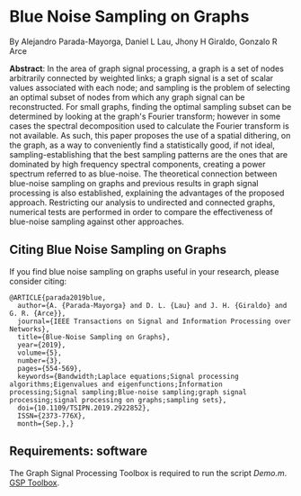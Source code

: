 # Blue Noise Sampling on Graphs
By Alejandro Parada-Mayorga, Daniel L Lau, Jhony H Giraldo, Gonzalo R Arce

**Abstract**: In the area of graph signal processing, a graph is a set of nodes arbitrarily connected by weighted links; a graph signal is a set of scalar values associated with each node; and sampling is the problem of selecting an optimal subset of nodes from which any graph signal can be reconstructed. For small graphs, finding the optimal sampling subset can be determined by looking at the graph's Fourier transform; however in some cases the spectral decomposition used to calculate the Fourier transform is not available. As such, this paper proposes the use of a spatial dithering, on the graph, as a way to conveniently find a statistically good, if not ideal, sampling-establishing that the best sampling patterns are the ones that are dominated by high frequency spectral components, creating a power spectrum referred to as blue-noise. The theoretical connection between blue-noise sampling on graphs and previous results in graph signal processing is also established, explaining the advantages of the proposed approach. Restricting our analysis to undirected and connected graphs, numerical tests are performed in order to compare the effectiveness of blue-noise sampling against other approaches.

## Citing Blue Noise Sampling on Graphs

If you find blue noise sampling on graphs useful in your research, please consider citing:

```
@ARTICLE{parada2019blue,
  author={A. {Parada-Mayorga} and D. L. {Lau} and J. H. {Giraldo} and G. R. {Arce}}, 
  journal={IEEE Transactions on Signal and Information Processing over Networks}, 
  title={Blue-Noise Sampling on Graphs}, 
  year={2019}, 
  volume={5}, 
  number={3}, 
  pages={554-569}, 
  keywords={Bandwidth;Laplace equations;Signal processing algorithms;Eigenvalues and eigenfunctions;Information processing;Signal sampling;Blue-noise sampling;graph signal processing;signal processing on graphs;sampling sets}, 
  doi={10.1109/TSIPN.2019.2922852}, 
  ISSN={2373-776X}, 
  month={Sep.},}
```

## Requirements: software

The Graph Signal Processing Toolbox is required to run the script *Demo.m*. [GSP Toolbox](https://epfl-lts2.github.io/gspbox-html/).
